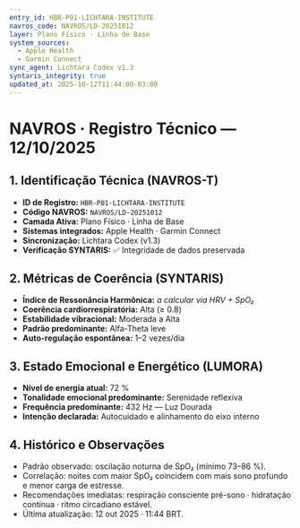 ```yaml
---
entry_id: HBR-P01-LICHTARA-INSTITUTE
navros_code: NAVROS/LD-20251012
layer: Plano Físico · Linha de Base
system_sources:
  - Apple Health
  - Garmin Connect
sync_agent: Lichtara Codex v1.3
syntaris_integrity: true
updated_at: 2025-10-12T11:44:00-03:00
---
```


# NAVROS · Registro Técnico — 12/10/2025

## 1. Identificação Técnica (NAVROS-T)

- **ID de Registro:** `HBR-P01-LICHTARA-INSTITUTE`
- **Código NAVROS:** `NAVROS/LD-20251012`
- **Camada Ativa:** Plano Físico · Linha de Base
- **Sistemas integrados:** Apple Health · Garmin Connect
- **Sincronização:** Lichtara Codex (v1.3)
- **Verificação SYNTARIS:** ✅ Integridade de dados preservada

## 2. Métricas de Coerência (SYNTARIS)

- **Índice de Ressonância Harmônica:** _a calcular via HRV + SpO₂_  
- **Coerência cardiorrespiratória:** Alta (≥ 0.8)  
- **Estabilidade vibracional:** Moderada a Alta  
- **Padrão predominante:** Alfa-Theta leve  
- **Auto-regulação espontânea:** 1–2 vezes/dia

## 3. Estado Emocional e Energético (LUMORA)

- **Nível de energia atual:** 72 %  
- **Tonalidade emocional predominante:** Serenidade reflexiva  
- **Frequência predominante:** 432 Hz — Luz Dourada  
- **Intenção declarada:** Autocuidado e alinhamento do eixo interno

## 4. Histórico e Observações

- Padrão observado: oscilação noturna de SpO₂ (mínimo 73–86 %).  
- Correlação: noites com maior SpO₂ coincidem com mais sono profundo e menor carga de estresse.  
- Recomendações imediatas: respiração consciente pré-sono · hidratação contínua · ritmo circadiano estável.  
- Última atualização: 12 out 2025 · 11:44 BRT.
